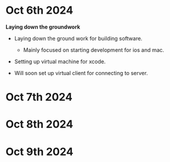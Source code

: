 # Oct 6th 2024

 <b>Laying down the groundwork</b>

* Laying down the ground work for building software. 
    * Mainly focused on starting development for ios and mac. 
    
* Setting up virtual machine for xcode. 

* Will soon set up virtual client for connecting to server.

# Oct 7th 2024

# Oct 8th 2024

# Oct 9th 2024
